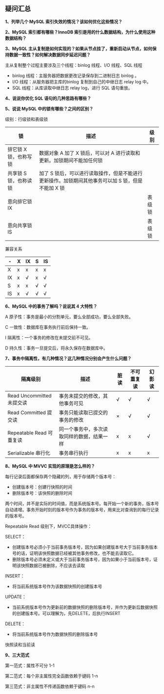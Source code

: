 ## 疑问汇总



**1、列举几个 MySQL 索引失效的情况？该如何优化这些情况？**



**2、MySQL 索引都有哪些？InnoDB 索引是用的什么数据结构，为什么使用这种数据结构？**



**3、MySQL 主从复制是如何实现的？如果从节点挂了，重新启动从节点，如何保持数据一致性？如何解决数据同步延迟问题？**

主从复制整个过程主要涉及三个线程：binlog 线程、I/O 线程、SQL 线程

- binlog 线程：主服务器把数据更改记录保存到二进制日志 binlog 。
- I/O 线程：从服务器把主库的binlog 复制到自己的中继日志 relay log 中。
- SQL 线程：从库读取中继日志 relay log，进行 SQL 语句重放。





**4、说说你优化 SQL 语句的几种思路有哪些？**



**5、说说 MySQL 中的锁有哪些？之间的区别？**

级别：行级锁和表级锁

| 锁                    | 描述                                                         | 级别   |
| --------------------- | ------------------------------------------------------------ | ------ |
| 排它锁 X 锁，也称写锁 | 数据对象 A 加了 X 锁后，可以对 A 进行读取和更新。加锁期间不能加任何锁 |        |
| 共享锁 S 锁，也称读锁 | 加了 S 锁后，可以进行读取操作，但是不能进行更新操作。加锁期间其他事务可以加 S 锁，但是不能加 X 锁 |        |
| 意向排它锁 IX         |                                                              | 表级锁 |
| 意向共享锁 IS         |                                                              | 表级锁 |

兼容关系

| -    | X    | IX   | S    | IS   |
| ---- | ---- | ---- | ---- | ---- |
| X    | x    | x    | x    | x    |
| IX   | x    | √    | x    | √    |
| S    | x    | x    | √    | √    |
| IS   | x    | √    | √    | √    |



**6、MySQL 中的事务了解吗？说说其 4 大特性？**

A 原子性：事务是最小的分割单元，要么全部成功，要么全部失败。

C 一致性：数据库在事务执行前后保持一致。

I 隔离性：一个事务的修改在未提交前不可见。

D 持久性：事务一旦提交后，将永久保存在数据库中。



**7、事务中隔离性，有几种情况？这几种情况分别会产生什么问题？**

| 隔离级别                  | 描述                                       | 脏读 | 不可重复读 | 幻影读 |
| ------------------------- | ------------------------------------------ | ---- | ---------- | ------ |
| Read Uncommitted 未提交读 | 事务未提交的修改，其他事务可见             | √    | √          | √      |
| Read Committed 提交读     | 事务只能读取已提交的事务的修改             | ×    | √          | √      |
| Repeatable Read 可重复读  | 同一个事务中，多次读取同样的数据，结果一样 | x    | x          | √      |
| Serializable 串行化       | 事务串行执行                               | x    | x          | x      |



**8、MySQL 中 MVVC 实现的原理是怎么样的？**

每行记录后面都保存两个隐藏的列，用于存储两个版本号：

- 创建版本号：创建行快照的时间
- 删除版本号：该快照的删除时间

两个时间，并不是实际的时间值，而是系统版本号。每开始一个新的事务，版本号自动递增。事务开始时刻的版本号作为事务的版本号，用来比对查询到的每行记录的版本号。

Repeatable Read 级别下，MVCC具体操作：

SELECT：

- 创建版本号必须小于当前事务版本号，因为如果创建版本号大于当前事务版本号的话，证明该快照数据已经被其他事务修改，也不能去读取它。
- 删除版本号必须未定义或大于当前事务版本号，因为如果小于当前版本号，证明该快照数据已被删除，不应该去读取

INSERT：

- 将当前系统版本号作为该数据快照的创建版本号

UPDATE：

- 当前系统版本号作为更新前的数据快照的删除版本号，并作为更新后数据快照的创建版本号。可以理解为，先DELETE，后执行INSERT

DELETE：

- 将当前系统版本号作为数据快照的删除版本号



快照读和当前读



**9、三大范式**

第一范式：属性不可分   1-1

第二范式：每个非主属性完全函数依赖于键码  1-n

第三范式：非主属性不传递函数依赖于键码 n-n
